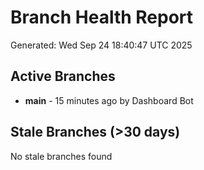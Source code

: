 # Branch Health Report
Generated: Wed Sep 24 18:40:47 UTC 2025

## Active Branches
- **main** - 15 minutes ago by Dashboard Bot

## Stale Branches (>30 days)
No stale branches found
